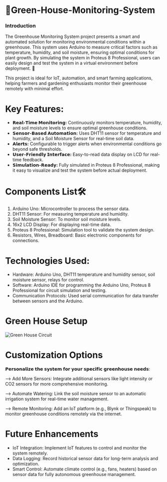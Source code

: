# 🌿Green-House-Monitoring-System

### Introduction 

The Greenhouse Monitoring System project presents a smart and automated solution for monitoring environmental conditions within a greenhouse. This system uses Arduino to measure critical factors such as temperature, humidity, and soil moisture, ensuring optimal conditions for plant growth. By simulating the system in Proteus 8 Professional, users can easily design and test the system in a virtual environment before deployment. 🌱

This project is ideal for IoT, automation, and smart farming applications, helping farmers and gardening enthusiasts monitor their greenhouse remotely with minimal effort.

# Key Features:

- **𝗥𝗲𝗮𝗹-𝗧𝗶𝗺𝗲 𝗠𝗼𝗻𝗶𝘁𝗼𝗿𝗶𝗻𝗴:** Continuously monitors temperature, humidity, and soil moisture levels to ensure optimal greenhouse conditions.
- **𝗦𝗲𝗻𝘀𝗼𝗿-𝗕𝗮𝘀𝗲𝗱 𝗔𝘂𝘁𝗼𝗺𝗮𝘁𝗶𝗼𝗻:** Uses DHT11 sensor for temperature and humidity, and a Soil Moisture Sensor for real-time soil data.
- **𝗔𝗹𝗲𝗿𝘁𝘀:** Configurable to trigger alerts when environmental conditions go beyond safe thresholds.
- **𝗨𝘀𝗲𝗿-𝗙𝗿𝗶𝗲𝗻𝗱𝗹𝘆 𝗜𝗻𝘁𝗲𝗿𝗳𝗮𝗰𝗲:** Easy-to-read data display on LCD for real-time feedback.
- **𝗦𝗶𝗺𝘂𝗹𝗮𝘁𝗶𝗼𝗻-𝗥𝗲𝗮𝗱𝘆:** Fully simulated in Proteus 8 Professional, making it easy to visualize and test the system before actual deployment.

 # Components List🛠️
  
  1.  Arduino Uno: Microcontroller to process the sensor data.
  2.  DHT11 Sensor: For measuring temperature and humidity.
  3.  Soil Moisture Sensor: To monitor soil moisture levels.
  4.  16x2 LCD Display: For displaying real-time data.
  5.  Proteus 8 Professional: Simulation tool to validate the system design.
  6.  Resistors, Wires, Breadboard: Basic electronic components for connections.


 # Technologies Used:
 
- Hardware: Arduino Uno, DHT11 temperature and humidity sensor, soil moisture sensor, relays for control.
- Software: Arduino IDE for programming the Arduino Uno, Proteus 8 Professional for circuit simulation and testing.
- Communication Protocols: Used serial communication for data transfer between sensors and the Arduino.

# Green House  Setup
![Green House Circuit](https://github.com/user-attachments/assets/6c9e453d-3003-4c1a-bb94-ed880861afc4)

 # Customization Options 
 
𝗣𝗲𝗿𝘀𝗼𝗻𝗮𝗹𝗶𝘇𝗲 𝘁𝗵𝗲 𝘀𝘆𝘀𝘁𝗲𝗺 𝗳𝗼𝗿 𝘆𝗼𝘂𝗿 𝘀𝗽𝗲𝗰𝗶𝗳𝗶𝗰 𝗴𝗿𝗲𝗲𝗻𝗵𝗼𝘂𝘀𝗲 𝗻𝗲𝗲𝗱𝘀:

--> Add More Sensors: Integrate additional sensors like light intensity or CO2 sensors for more comprehensive monitoring.

--> Automate Watering: Link the soil moisture sensor to an automatic irrigation system for real-time water management.

--> Remote Monitoring: Add an IoT platform (e.g., Blynk or Thingspeak) to monitor greenhouse conditions remotely via the internet.

# Future Enhancements 

- IoT Integration: Implement IoT features to control and monitor the system remotely.
- Data Logging: Record historical sensor data for long-term analysis and optimization.
- Smart Control: Automate climate control (e.g., fans, heaters) based on sensor data for fully autonomous greenhouse management.

